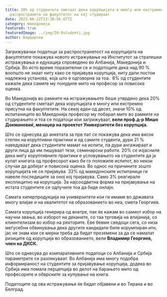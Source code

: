 ```yaml
---
title: 20% од студентите сметаат дека корупцијата е многу или екстремно
  распространета на факултетот на кој студираат
date: 2023-06-22T13:38:56.877Z
category: македонија
featured: true
featuredImage: ../img/20-0studenti.jpg
author: Вардарски
---
```

<!--StartFragment-->

Загрижувачки податоци за распространетост на корупцијата на факултетите покажува новото истражување на Институтот за стратешки истражувања и едукација спроведено во Албанија, Македонија и Србија. Во исто време поразителни се и податоците дека над 90 % воопшто не знаат ниту како се пријавува корупција, ниту дали постои надлежна установа, која што е одговорна за тоа.  6% од студентите кажале дека самите му понудиле мито на професор за повисока оценка.

Во Македонија во рамките на истражувањето беше утврдено дека 20% од студентите сметаат дека корупцијата е многу или екстремно присутна на факултетите. На секој еден од десет, значи 10% од испитаниците во Македонија професор му побарал мито во рамките на студирањето и тоа се податоци кои загрижуваат, **вели проф.д-р Мишо Докмановиќ, менаџер на проектот Универзитети без корупција.**

Што се однесува до анкетата за прв пат се покажува дека има висок степен на коруптивни практики и од самите студенти, дури 21 % наведуваат дека студентите мамат на испити, па дури ангажираат и други лица да им пишуваат тези, семинарски работи. 20% се изјасниле дека меѓу коруптивните практики е условувањето на студентите да ја купат книгата од професорот како би го положиле испитот, во некои случаи да добијат и повисока оценка. Во однос на причините зошто корупцијата не се пријавува  33% од македонските испитаници ги навеле последиците за оној кој пријавува. Само 3% реагирале експлицитно на корупција. За најсоодветна форма на пријавување на истата студентите се одлучиле тоа да биде онлајн.

Самата хиперпродукција на универзитети кои ги имаме во државата многу влијае и на квалитетот на образованието во неа, смета Георгиев.

Самата корупција генерира од внатре, пак ќе кажам во самиот избор на научни звања, во изборот на деканите, со таа трговија на влијанија, со клиентелизам во избор на ректорите. Еве бевме сведоци сега, со низа меѓусебни обвинувања дека другите кандидати биле корумпиран итн, јас не знам кои се мерки треба да бидат преземени за да се намалат ризиците од корупција во образованието, вели **Владимир Георгиев, член на ДКСК.**

Што се однесува до компаративните податоци со Албанија и Србија параметрите се разликуваат. Во Албанија има многу подобра информираност на студентите за пријавување корупција, додека во Србија има помала перцепција во делот на барањето мито од професорите и обврските за купување на книга.

Податоците од ова истражување ќе бидат објавени и во Тирана и во Белград.

<!--EndFragment-->